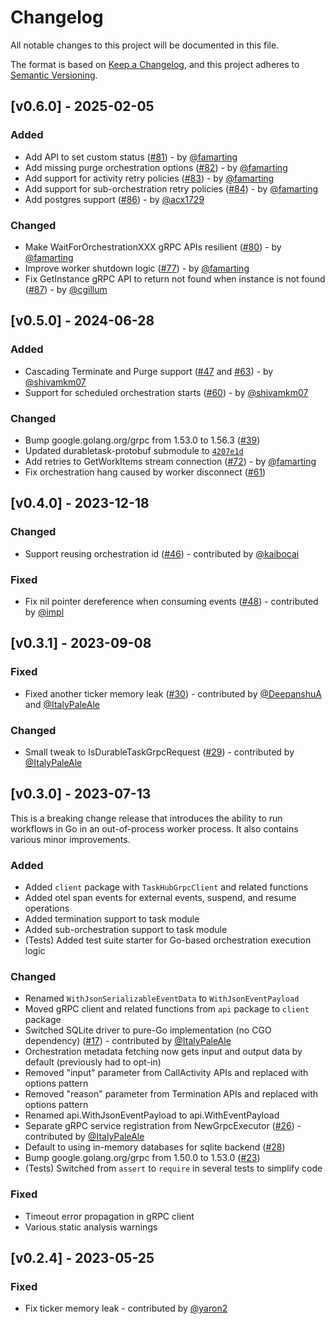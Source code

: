 # Changelog

All notable changes to this project will be documented in this file.

The format is based on [Keep a Changelog](https://keepachangelog.com/en/1.0.0/),
and this project adheres to [Semantic Versioning](https://semver.org/spec/v2.0.0.html).

## [v0.6.0] - 2025-02-05

### Added

- Add API to set custom status ([#81](https://github.com/microsoft/durabletask-go/pull/81)) - by [@famarting](https://github.com/famarting)
- Add missing purge orchestration options ([#82](https://github.com/microsoft/durabletask-go/pull/82)) - by [@famarting](https://github.com/famarting)
- Add support for activity retry policies ([#83](https://github.com/microsoft/durabletask-go/pull/83)) - by [@famarting](https://github.com/famarting)
- Add support for sub-orchestration retry policies ([#84](https://github.com/microsoft/durabletask-go/pull/84)) - by [@famarting](https://github.com/famarting)
- Add postgres support ([#86](https://github.com/microsoft/durabletask-go/pull/86)) - by [@acx1729](https://github.com/acx1729)

### Changed

- Make WaitForOrchestrationXXX gRPC APIs resilient ([#80](https://github.com/microsoft/durabletask-go/pull/80)) - by [@famarting](https://github.com/famarting)
- Improve worker shutdown logic ([#77](https://github.com/microsoft/durabletask-go/pull/77)) - by [@famarting](https://github.com/famarting)
- Fix GetInstance gRPC API to return not found when instance is not found ([#87](https://github.com/microsoft/durabletask-go/pull/87)) - by [@cgillum](https://github.com/cgillum)

## [v0.5.0] - 2024-06-28

### Added

- Cascading Terminate and Purge support ([#47](https://github.com/microsoft/durabletask-go/pull/47) and [#63](https://github.com/microsoft/durabletask-go/pull/63)) - by [@shivamkm07](https://github.com/shivamkm07)
- Support for scheduled orchestration starts ([#60](https://github.dev/microsoft/durabletask-go/pull/60)) - by [@shivamkm07](https://github.com/shivamkm07)

### Changed

- Bump google.golang.org/grpc from 1.53.0 to 1.56.3 ([#39](https://github.com/microsoft/durabletask-go/pull/39))
- Updated durabletask-protobuf submodule to [`4207e1d`](https://github.com/microsoft/durabletask-protobuf/commit/4207e1dbd14cedc268f69c3befee60fcaad19367)
- Add retries to GetWorkItems stream connection ([#72](https://github.com/microsoft/durabletask-go/pull/72)) - by [@famarting](https://github.com/famarting)
- Fix orchestration hang caused by worker disconnect ([#61](https://github.com/microsoft/durabletask-go/pull/61))

## [v0.4.0] - 2023-12-18

### Changed

- Support reusing orchestration id ([#46](https://github.com/microsoft/durabletask-go/pull/46)) - contributed by [@kaibocai](https://github.com/kaibocai)

### Fixed

- Fix nil pointer dereference when consuming events ([#48](https://github.com/microsoft/durabletask-go/pull/48)) - contributed by [@impl](https://github.com/impl)

## [v0.3.1] - 2023-09-08

### Fixed

- Fixed another ticker memory leak ([#30](https://github.com/microsoft/durabletask-go/pull/30)) - contributed by [@DeepanshuA](https://github.com/DeepanshuA) and [@ItalyPaleAle](https://github.com/ItalyPaleAle)

### Changed

- Small tweak to IsDurableTaskGrpcRequest ([#29](https://github.com/microsoft/durabletask-go/pull/29)) - contributed by [@ItalyPaleAle](https://github.com/ItalyPaleAle)

## [v0.3.0] - 2023-07-13

This is a breaking change release that introduces the ability to run workflows in 
Go in an out-of-process worker process. It also contains various minor improvements.

### Added

- Added `client` package with `TaskHubGrpcClient` and related functions
- Added otel span events for external events, suspend, and resume operations
- Added termination support to task module
- Added sub-orchestration support to task module
- (Tests) Added test suite starter for Go-based orchestration execution logic

### Changed

- Renamed `WithJsonSerializableEventData` to `WithJsonEventPayload`
- Moved gRPC client and related functions from `api` package to `client` package
- Switched SQLite driver to pure-Go implementation (no CGO dependency) ([#17](https://github.com/microsoft/durabletask-go/pull/17)) - contributed by [@ItalyPaleAle](https://github.com/ItalyPaleAle)
- Orchestration metadata fetching now gets input and output data by default (previously had to opt-in)
- Removed "input" parameter from CallActivity APIs and replaced with options pattern
- Removed "reason" parameter from Termination APIs and replaced with options pattern
- Renamed api.WithJsonEventPayload to api.WithEventPayload
- Separate gRPC service registration from NewGrpcExecutor ([#26](https://github.com/microsoft/durabletask-go/pull/26)) - contributed by [@ItalyPaleAle](https://github.com/ItalyPaleAle)
- Default to using in-memory databases for sqlite backend ([#28](https://github.com/microsoft/durabletask-go/pull/28))
- Bump google.golang.org/grpc from 1.50.0 to 1.53.0 ([#23](https://github.com/microsoft/durabletask-go/pull/23))
- (Tests) Switched from `assert` to `require` in several tests to simplify code

### Fixed

- Timeout error propagation in gRPC client
- Various static analysis warnings

## [v0.2.4] - 2023-05-25

### Fixed

- Fix ticker memory leak - contributed by [@yaron2](https://github.com/yaron2)
